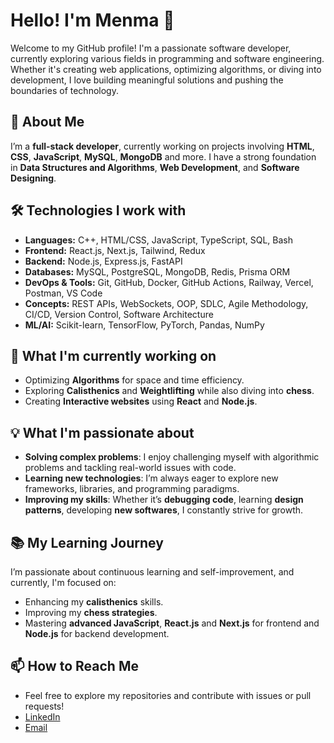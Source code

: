 # Hello! I'm Menma 👋

Welcome to my GitHub profile! I'm a passionate software developer, currently exploring various fields in programming and software engineering. Whether it's creating web applications, optimizing algorithms, or diving into development, I love building meaningful solutions and pushing the boundaries of technology.

## 🚀 **About Me**

I’m a **full-stack developer**, currently working on projects involving **HTML**, **CSS**, **JavaScript**, **MySQL**, **MongoDB** and more. I have a strong foundation in **Data Structures and Algorithms**, **Web Development**, and **Software Designing**.

## 🛠️ **Technologies I work with**
- **Languages:** C++, HTML/CSS, JavaScript, TypeScript, SQL, Bash
- **Frontend:** React.js, Next.js, Tailwind, Redux
- **Backend:** Node.js, Express.js, FastAPI
- **Databases:** MySQL, PostgreSQL, MongoDB, Redis, Prisma ORM
- **DevOps & Tools:** Git, GitHub, Docker, GitHub Actions, Railway, Vercel, Postman, VS Code
- **Concepts:** REST APIs, WebSockets, OOP, SDLC, Agile Methodology, CI/CD, Version Control, Software Architecture
- **ML/AI:** Scikit-learn, TensorFlow, PyTorch, Pandas, NumPy

## 🌱 **What I'm currently working on**
- Optimizing **Algorithms** for space and time efficiency.
- Exploring **Calisthenics** and **Weightlifting** while also diving into **chess**.
- Creating **Interactive websites** using **React** and **Node.js**.

## 💡 **What I'm passionate about**
- **Solving complex problems**: I enjoy challenging myself with algorithmic problems and tackling real-world issues with code.
- **Learning new technologies**: I’m always eager to explore new frameworks, libraries, and programming paradigms.
- **Improving my skills**: Whether it’s **debugging code**, learning **design patterns**, developing **new softwares**, I constantly strive for growth.

## 📚 **My Learning Journey**
I’m passionate about continuous learning and self-improvement, and currently, I'm focused on:
- Enhancing my **calisthenics** skills.
- Improving my **chess strategies**.
- Mastering **advanced JavaScript**, **React.js** and **Next.js** for frontend and **Node.js** for backend development.

## 📫 **How to Reach Me**  
- Feel free to explore my repositories and contribute with issues or pull requests!  
- [LinkedIn](https://www.linkedin.com/in/uttkarsh-malviya-373231130)  
- [Email](mailto:uttkarshmalviya90@gmail.com)  
